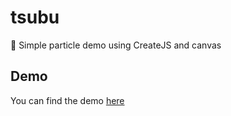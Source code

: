 # tsubu
🌌 Simple particle demo using CreateJS and canvas
## Demo
You can find the demo [here](https://tsubu.vercel.app/)
